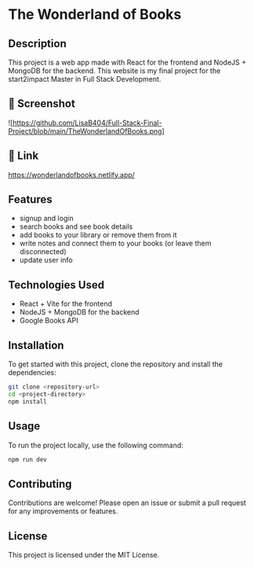 # The Wonderland of Books

## Description
This project is a web app made with React for the frontend and NodeJS + MongoDB for the backend. This website is my final project for the start2impact Master in Full Stack Development.

## 📸 Screenshot
![https://github.com/LisaB404/Full-Stack-Final-Project/blob/main/TheWonderlandOfBooks.png]

## 🔗 Link
https://wonderlandofbooks.netlify.app/

## Features
- signup and login
- search books and see book details
- add books to your library or remove them from it
- write notes and connect them to your books (or leave them disconnected)
- update user info

## Technologies Used
- React + Vite for the frontend
- NodeJS + MongoDB for the backend
- Google Books API

## Installation
To get started with this project, clone the repository and install the dependencies:

```bash
git clone <repository-url>
cd <project-directory>
npm install
```

## Usage
To run the project locally, use the following command:

```bash
npm run dev
```

## Contributing
Contributions are welcome! Please open an issue or submit a pull request for any improvements or features.

## License
This project is licensed under the MIT License.
